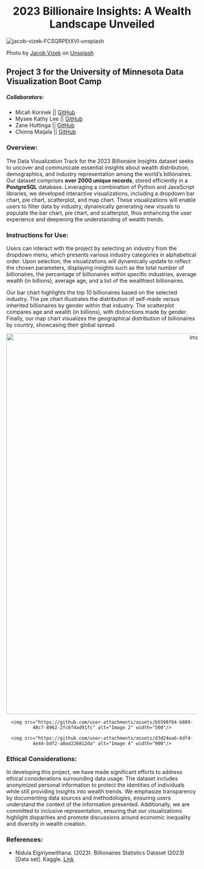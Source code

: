 # <div align="center"> 2023 Billionaire Insights: A Wealth Landscape Unveiled </div>

![jacob-vizek-FCSQRPEtXVI-unsplash](https://github.com/user-attachments/assets/cd3d4044-9105-47fe-94b6-8a0e296b4f3d)

Photo by <a href="https://unsplash.com/@jakevizek?utm_content=creditCopyText&utm_medium=referral&utm_source=unsplash">Jacob Vizek</a> on <a href="https://unsplash.com/photos/white-porsche-911-parked-in-front-of-building-FCSQRPEtXVI?utm_content=creditCopyText&utm_medium=referral&utm_source=unsplash">Unsplash</a>

## Project 3 for the University of Minnesota Data Visualization Boot Camp

##### Collaborators: 
- Micah Korinek || [GitHub](https://github.com/micah230)
- Mysee Kathy Lee || [GitHub](https://github.com/myseekl)
- Zane Huttinga || [GitHub](https://github.com/ZaneHuttinga)
- Chinna Maijala || [GitHub](https://github.com/cmaijala)

### Overview:

The Data Visualization Track for the 2023 Billionaire Insights dataset seeks to uncover and communicate essential insights about wealth distribution, demographics, and industry representation among the world’s billionaires. Our dataset comprises **over 2000 unique records**, stored efficiently in a **PostgreSQL** database. Leveraging a combination of Python and JavaScript libraries, we developed interactive visualizations, including a dropdown bar chart, pie chart, scatterplot, and map chart. These visualizations will enable users to filter data by industry, dynamically generating new visuals to populate the bar chart, pie chart, and scatterplot, thus enhancing the user experience and deepening the understanding of wealth trends.

### Instructions for Use:

Users can interact with the project by selecting an industry from the dropdown menu, which presents various industry categories in alphabetical order. Upon selection, the visualizations will dynamically update to reflect the chosen parameters, displaying insights such as the total number of billionaires, the percentage of billionaires within specific industries, average wealth (in billions), average age, and a list of the wealthiest billionaires.

Our bar chart highlights the top 10 billionaires based on the selected industry. The pie chart illustrates the distribution of self-made versus inherited billionaires by gender within that industry. The scatterplot compares age and wealth (in billions), with distinctions made by gender. Finally, our map chart visualizes the geographical distribution of billionaires by country, showcasing their global spread.

<div align="center">
    <img src="https://github.com/user-attachments/assets/d0a69a10-12c0-4554-aeed-b15dc4b3d900" alt="Image 1" width="1000"/>

    <img src="https://github.com/user-attachments/assets/b5598f84-b889-48c7-8962-2fc6f4ad91fc" alt="Image 2" width="500"/>

    <img src="https://github.com/user-attachments/assets/d3d24ea6-6df4-4e44-bdf2-a0ad226812da" alt="Image 4" width="900"/>
</div>




### Ethical Considerations:

In developing this project, we have made significant efforts to address ethical considerations surrounding data usage. The dataset includes anonymized personal information to protect the identities of individuals while still providing insights into wealth trends. We emphasize transparency by documenting data sources and methodologies, ensuring users understand the context of the information presented. Additionally, we are committed to inclusive representation, ensuring that our visualizations highlight disparities and promote discussions around economic inequality and diversity in wealth creation.

### References:

- Nidula Elgiriyewithana. (2023). Billionaires Statistics Dataset (2023) [Data set]. Kaggle. [Link](https://doi.org/10.34740/KAGGLE/DSV/6570253)
